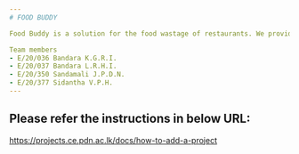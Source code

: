 ```yaml
---
# FOOD BUDDY

Food Buddy is a solution for the food wastage of restaurants. We provide a platform, where the restaurants can display their unsold food items with attractive discounts and users can see those advertisements from nearby restaurants.

Team members
- E/20/036 Bandara K.G.R.I.
- E/20/037 Bandara L.R.H.I.
- E/20/350 Sandamali J.P.D.N.
- E/20/377 Sidantha V.P.H.
---
```


## Please refer the instructions in below URL:

https://projects.ce.pdn.ac.lk/docs/how-to-add-a-project
